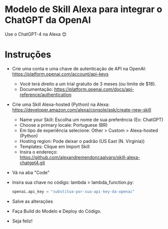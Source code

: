 # Modelo de Skill Alexa para integrar o ChatGPT da OpenAI
Use o ChatGPT-4 na Alexa 😊  

# Instruções
- Crie uma conta e uma chave de autenticação de API na OpenAI: https://platform.openai.com/account/api-keys
    - Você terá direito a um trial gratuito de 3 meses (ou limite de $18).
    - Documentação: https://platform.openai.com/docs/api-reference/authentication

- Crie uma Skill Alexa-hosted (Python) na Alexa: https://developer.amazon.com/alexa/console/ask/create-new-skill
  - Name your Skill: Escolha um nome de sua preferência (Ex: ChatGPT)
  - Choose a primary locale: Portuguese (BR)  
  - Em tipo de experiência selecione: Other > Custom > Alexa-hosted (Python)  
  - Hosting region: Pode deixar o padrão (US East (N. Virginia))
  - Templates: Clique em Import Skill
  - Insira o endereço: https://github.com/alexandremendoncaalvaro/skill-alexa-chatgpt4.git

- Vá na aba "Code"
- Insira sua chave no código: lambda > lambda_function.py:
  ```python
  openai.api_key = "substitua-por-sua-api-key-da-openai"
  ```
- Salve as alterações

- Faça Build do Modelo e Deploy do Código.

- Seja feliz!
